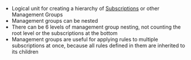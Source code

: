- Logical unit for creating a hierarchy of [Subscriptions](Subscriptions.md) or other Management Groups
- Management groups can be nested
- There can be 6 levels of management group nesting, not counting the root level or the subscriptions at the bottom
- Management groups are useful for applying rules to multiple subscriptions at once, because all rules defined in them are inherited to its children